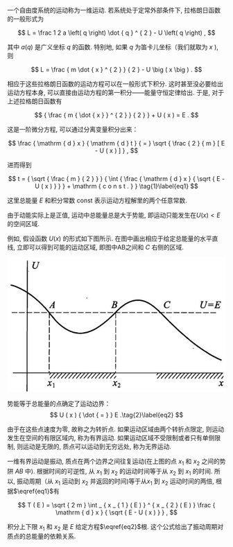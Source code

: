 一个自由度系统的运动称为一维运动. 若系统处于定常外部条件下, 拉格朗日函数的一般形式为

$$
L = \frac 1 2 a \left( q \right) \dot { q } ^ { 2 } - U \left( q \right) ,
$$

其中 $a ( q )$ 是广义坐标 $q$ 的函数. 特别地, 如果 $q$ 为笛卡儿坐标（我们就取为 $x$ ), 则

$$
L = \frac { m \dot { x } ^ { 2 } } { 2 } - U \big ( x \big ) .
$$

相应于这些拉格朗日函数的运动方程可以在一般形式下积分. 这时甚至没必要给出运动方程本身, 可以直接由运动方程的第一积分——能量守恒定律给出. 于是, 对于上述拉格朗日函数有

$$
{ \frac { m { \dot { x } } ^ { 2 } } { 2 } } + U ( x ) = E .
$$

这是一阶微分方程, 可以通过分离变量积分出来：

$$
\frac { \mathrm { d } x } { \mathrm { d } t } { = } \sqrt { \frac { 2 } { m } [ E - U ( x ) ] } ,
$$

进而得到

$$
t = { \sqrt { \frac { m } { 2 } } } { \int { \frac { \mathrm { d } x } { \sqrt { E - U ( x ) } } } + \mathrm { c o n s t . } } \tag{1}\label{eq1}
$$

这里总能量 $E$ 和积分常数 const 表示运动方程解里的两个任意常数. 

由于动能实际上是正值, 运动中总能量总是大于势能, 即运动只能发生在$U ( x ) < E$ 的空间区域. 

例如, 假设函数 $U ( x )$ 的形式如下图所示. 在图中画出相应于给定总能量的水平直线, 立即可以得到可能的运动区域, 即图中AB之间和 $C$ 右侧的区域. 

![](images/d9db58a26278921f1535f3e643645737454de260ac27fb412796ea90ebf5245b.jpg)  

势能等于总能量的点确定了运动边界：
$$
U ( x ) { \dot { = } } E .\tag{2}\label{eq2}
$$

由于在这些点速度为零, 故称之为转折点. 如果运动区域由两个转折点限定, 则运动发生在空间的有限区域内, 称为有界运动. 如果运动区域不受限制或者只有单侧限制, 则运动是无限的, 质点可以运动到无穷远处, 称为无界运动. 

一维有界运动是振动, 质点在两个边界之间往复运动(在上图的点 $x _ { 1 }$ 和 $x _ { 2 }$ 之间的势阱 $A B$ 中). 根据时间的可逆性, 从 $x _ { 1 }$ 到 $x _ { 2 }$ 的运动时间等于从 $x _ { 2 }$ 到 $x _ { 1 }$ 的时间. 所以, 振动周期（从 $x _ { 1 }$ 运动到 $x _ { 2 }$ 并返回的时间)等于从$x _ { 1 }$ 到 $x _ { 2 }$ 运动时间的两倍, 根据$\eqref{eq1}$有

$$
T ( E ) = \sqrt { 2 m } \int _ { x _ { 1 } ( E ) } ^ { x _ { 2 } ( E ) } \frac { \mathrm { d } x } { \sqrt { E - U ( x ) } } ,
$$

积分上下限 $x _ { 1 }$ 和 $x _ { 2 }$ 是 $E$ 给定方程$\eqref{eq2}$根. 这个公式给出了振动周期对质点的总能量的依赖关系. 